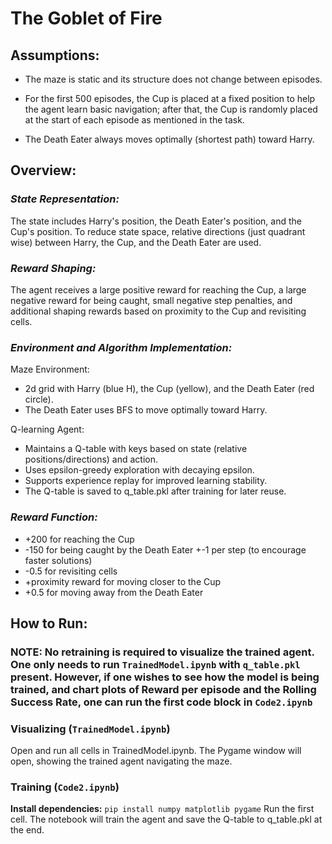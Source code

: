 # The Goblet of Fire
## Assumptions:

+ The maze is static and its structure does not change between episodes.

+ For the first 500 episodes, the Cup is placed at a fixed position to help the agent learn basic navigation; after that, the Cup is randomly placed at the start of each episode as mentioned in the task.

+ The Death Eater always moves optimally (shortest path) toward Harry.

## Overview:
### _State Representation:_
The state includes Harry's position, the Death Eater's position, and the Cup's position. To reduce state space, relative directions (just quadrant wise) between Harry, the Cup, and the Death Eater are used.

### _Reward Shaping:_
The agent receives a large positive reward for reaching the Cup, a large negative reward for being caught, small negative step penalties, and additional shaping rewards based on proximity to the Cup and revisiting cells.

### _Environment and Algorithm Implementation:_
Maze Environment:
+ 2d grid with Harry (blue H), the Cup (yellow), and the Death Eater (red circle).
+ The Death Eater uses BFS to move optimally toward Harry.

Q-learning Agent:
+ Maintains a Q-table with keys based on state (relative positions/directions) and action.
+ Uses epsilon-greedy exploration with decaying epsilon.
+ Supports experience replay for improved learning stability.
+ The Q-table is saved to q_table.pkl after training for later reuse.

### _Reward Function:_

+ +200 for reaching the Cup
+ -150 for being caught by the Death Eater
+-1 per step (to encourage faster solutions)
+ -0.5 for revisiting cells
+ +proximity reward for moving closer to the Cup
+ +0.5 for moving away from the Death Eater

## How to Run:

### NOTE: No retraining is required to visualize the trained agent. One only needs to run ```TrainedModel.ipynb``` with ```q_table.pkl``` present. However, if one wishes to see how the model is being trained, and chart plots of __Reward per episode__ and the __Rolling Success Rate__, one can run the first code block in ```Code2.ipynb```

### Visualizing (```TrainedModel.ipynb```)
Open and run all cells in TrainedModel.ipynb.
The Pygame window will open, showing the trained agent navigating the maze.

### Training (```Code2.ipynb```)
__Install dependencies:__
```pip install numpy matplotlib pygame```
Run the first cell. The notebook will train the agent and save the Q-table to q_table.pkl at the end.
